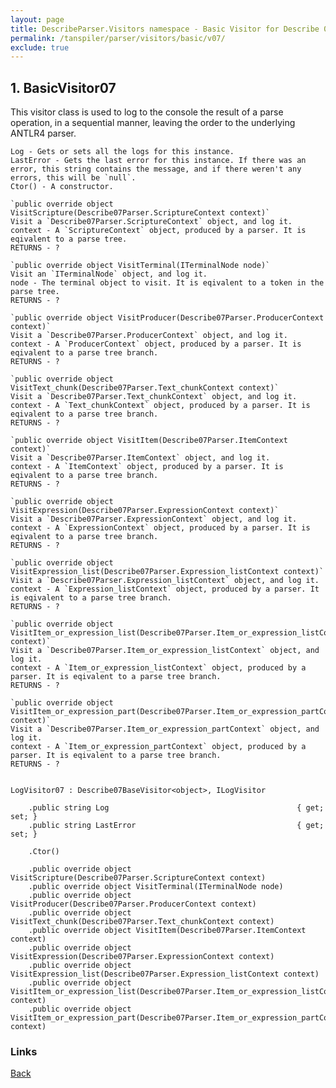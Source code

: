 ```yaml
---
layout: page
title: DescribeParser.Visitors namespace - Basic Visitor for Describe 0.7
permalink: /tanspiler/parser/visitors/basic/v07/
exclude: true
---
```

## 1. BasicVisitor07

This visitor class is used to log to the console the result of a parse operation, in a sequential manner, leaving the order to the underlying ANTLR4 parser.

	Log - Gets or sets all the logs for this instance.
	LastError - Gets the last error for this instance. If there was an error, this string contains the message, and if there weren't any errors, this will be `null`.
	Ctor() - A constructor.

	`public override object VisitScripture(Describe07Parser.ScriptureContext context)`
	Visit a `Describe07Parser.ScriptureContext` object, and log it.
	context - A `ScriptureContext` object, produced by a parser. It is eqivalent to a parse tree.
	RETURNS - ?

	`public override object VisitTerminal(ITerminalNode node)`
	Visit an `ITerminalNode` object, and log it.
	node - The terminal object to visit. It is eqivalent to a token in the parse tree.
	RETURNS - ?

	`public override object VisitProducer(Describe07Parser.ProducerContext context)`
	Visit a `Describe07Parser.ProducerContext` object, and log it.
	context - A `ProducerContext` object, produced by a parser. It is eqivalent to a parse tree branch.
	RETURNS - ?

	`public override object VisitText_chunk(Describe07Parser.Text_chunkContext context)`
	Visit a `Describe07Parser.Text_chunkContext` object, and log it.
	context - A `Text_chunkContext` object, produced by a parser. It is eqivalent to a parse tree branch.
	RETURNS - ?

	`public override object VisitItem(Describe07Parser.ItemContext context)`
	Visit a `Describe07Parser.ItemContext` object, and log it.
	context - A `ItemContext` object, produced by a parser. It is eqivalent to a parse tree branch.
	RETURNS - ?

	`public override object VisitExpression(Describe07Parser.ExpressionContext context)`
	Visit a `Describe07Parser.ExpressionContext` object, and log it.
	context - A `ExpressionContext` object, produced by a parser. It is eqivalent to a parse tree branch.
	RETURNS - ?

	`public override object VisitExpression_list(Describe07Parser.Expression_listContext context)`
	Visit a `Describe07Parser.Expression_listContext` object, and log it.
	context - A `Expression_listContext` object, produced by a parser. It is eqivalent to a parse tree branch.
	RETURNS - ?

	`public override object VisitItem_or_expression_list(Describe07Parser.Item_or_expression_listContext context)`
	Visit a `Describe07Parser.Item_or_expression_listContext` object, and log it.
	context - A `Item_or_expression_listContext` object, produced by a parser. It is eqivalent to a parse tree branch.
	RETURNS - ?

	`public override object VisitItem_or_expression_part(Describe07Parser.Item_or_expression_partContext context)`
	Visit a `Describe07Parser.Item_or_expression_partContext` object, and log it.
	context - A `Item_or_expression_partContext` object, produced by a parser. It is eqivalent to a parse tree branch.
	RETURNS - ?


	LogVisitor07 : Describe07BaseVisitor<object>, ILogVisitor

		.public string Log                                          { get; set; }
		.public string LastError                                    { get; set; }

		.Ctor()

		.public override object VisitScripture(Describe07Parser.ScriptureContext context)
		.public override object VisitTerminal(ITerminalNode node)
		.public override object VisitProducer(Describe07Parser.ProducerContext context)
		.public override object VisitText_chunk(Describe07Parser.Text_chunkContext context)
		.public override object VisitItem(Describe07Parser.ItemContext context)
		.public override object VisitExpression(Describe07Parser.ExpressionContext context)
		.public override object VisitExpression_list(Describe07Parser.Expression_listContext context)
		.public override object VisitItem_or_expression_list(Describe07Parser.Item_or_expression_listContext context)
		.public override object VisitItem_or_expression_part(Describe07Parser.Item_or_expression_partContext context)


### Links
[Back](/tanspiler/parser/visitors/)